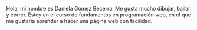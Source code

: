 Hola, mi nombre es Daniela Gómez Becerra. Me gusta mucho dibujar, bailar y correr. 
Estoy en el curso de fundamentos en programación web, en el que me gustaría aprender a hacer una página 
web con facilidad.

<!--
**daniela3453/daniela3453** is a ✨ _special_ ✨ repository because its `README.md` (this file) appears on your GitHub profile.

Here are some ideas to get you started:

- 🔭 I’m currently working on ...
- 🌱 I’m currently learning ...
- 👯 I’m looking to collaborate on ...
- 🤔 I’m looking for help with ...
- 💬 Ask me about ...
- 📫 How to reach me: ...
- 😄 Pronouns: ...
- ⚡ Fun fact: ...
-->
